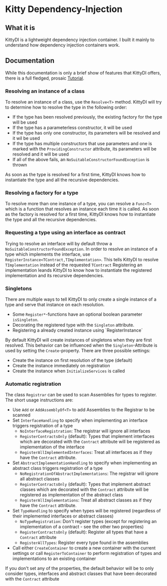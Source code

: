 # Kitty Dependency-Injection

## What it is 

KittyDI is a lightweight dependency injection container.
I built it mainly to understand how dependency injection containers work.

## Documentation

While this documentation is only a brief show of features that KittyDI offers, there is a full fledged, prosaic [Tutorial](doc/tutorial.md).

### Resolving an instance of a class

To resolve an instance of a class, use the `Resolve<T>` method. 
KittyDI will try to determine how to resolve the type in the following order:
- If the type has been resolved previously, the existing factory for the type will be used
- If the type has a parameterless constructor, it will be used
- If the type has only one constructor, its parameters will be resolved and it wil be used
- If the type has multiple constructors that use parameters and one is marked with the `ProvidingConstructor` attribute, its parameters will be resolved and it will be used
- If all of the above fails, an `NoSuitableConstructorFoundException` is thrown

As soon as the type is resolved for a first time, KittyDI knows how to instantiate the type and all the recursive dependencies.

### Resolving a factory for a type

To resolve more than one instance of a type, you can resolve a `Func<T>` which is a function that resolves an instance each time it is called.
As soon as the factory is resolved for a first time, KittyDI knows how to instantiate the type and all the recursive dependencies.

### Requesting a type using an interface as contract

Trying to resolve an interface will by default throw a `NoSuitableConstructorFoundException`.
In order to resolve an instance of a type which implements the interface, use `RegisterInstance<TContract,TImplementation>`.
This tells KittyDI to resolve `TImplementation` instead of the requested `TContract`
Registering an implementation leands KittyDI to know how to instantiate the registered implementation and its recursive dependencies.

### Singletons

There are multiple ways to tell KittyDI to only create a single instance of a type and serve that instance on each resolution.

- Some `Register*`-functions have an optional boolean parameter `isSingleton`.
- Decorating the registered type with the `Singleton` attribute.
- Registering a already created instance using `RegisterInstance´

By default KittyDI will create instances of singletons when they are first resolved. This behavior can be influenced when the `Singleton`-Attribute is used by setting the `Create`-property.
There are three possible settings:

- Create the instance on first resolution of the type (default)
- Create the instance immediately on registration
- Create the instance when `InitializeServices` is called

### Automatic registration

The class `Registrar` can be used to scan Assemblies for types to register.
The short usage instructions are:

- Use `Add` or `AddAssemblyOf<T>` to add Assemblies to the Registrar to be scanned
- Set `InterfaceHandling` to specify when implementing an interface triggers registration of a type
  - `NoInterfaceRegistration`: The registrar will ignore all interfaces 
  - `RegisterContractsOnly` (default): Types that implement interfaces which are decorated with the `Contract` attribute will be registered as implementation of the interface
  - `RegisterAllImplementedInterfaces`: Treat all interfaces as if they have the `Contract` attribute.
- Set `AbstractImplementationHandling` to specify when implementing an abstract class triggers registration of a type
  - `NoRegistrationOfAbstractImplementations`: The registrar will ignore all abstract classes 
  - `RegisterContractsOnly` (default): Types that implement abstract classes which are decorated with the `Contract` attribute will be registered as implementation of the abstract class
  - `RegisterAllImplementations`: Treat all abstract classes as if they have the `Contract` attribute.
- Set `TypeHandling` to specify when types will be registered (regardless of their implemented interfaces or abstract classes)
  - `NoTypeRegistration`: Don't register types (except for registering an implementation of a contract - see the other two properties)
  - `RegisterContractsOnly` (default): Register all types that have a `Contract` attribute
  - `RegisterAllTypes`: Register every type found in the assemblies
- Call either `CreateContainer` to create a new container with the current settings or call `RegisterToContainer` to perform registration of types and implementations to an existing container

If you don't set any of the properties, the default behavior will be to only consider types, interfaces and abstract classes that have been decorated with the `Contract` attribute



